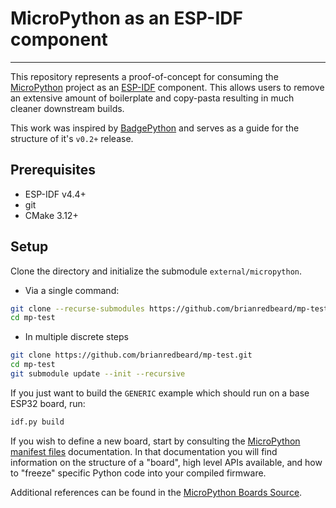 # MicroPython as an ESP-IDF component
-----

This repository represents a proof-of-concept for consuming the
[MicroPython][micropython] project as an [ESP-IDF][esp-idf] component.  This
allows users to remove an extensive amount of boilerplate and copy-pasta
resulting in much cleaner downstream builds.

This work was inspired by [BadgePython][badgepython] and serves as a guide for
the structure of it's `v0.2+` release.

## Prerequisites

- ESP-IDF v4.4+
- git
- CMake 3.12+

## Setup

Clone the directory and initialize the submodule `external/micropython`.

- Via a single command:

```bash
git clone --recurse-submodules https://github.com/brianredbeard/mp-test.git
cd mp-test
```

- In multiple discrete steps

```bash
git clone https://github.com/brianredbeard/mp-test.git
cd mp-test
git submodule update --init --recursive
```

If you just want to build the `GENERIC` example which should run on a base ESP32
board, run:

```bash
idf.py build
```

If you wish to define a new board, start by consulting the [MicroPython manifest
files][mff] documentation.  In that documentation you will find information on
the structure of a "board", high level APIs available, and how to "freeze"
specific Python code into your compiled firmware.

Additional references can be found in the [MicroPython Boards Source][mbs].


[micropython]: https://github.com/micropython/micropython
[esp-idf]: https://docs.espressif.com/projects/esp-idf/en/v4.4.5/esp32/api-guides/build-system.html
[badgepython]: https://github.com/badgeteam/badgePython
[mff]: https://docs.micropython.org/en/latest/reference/manifest.html
[mbs]: https://github.com/micropython/micropython/tree/33b403dfb4ea9ec90427e7228c53e0ac4d333863/ports/esp32/boards

<!--
vim: ts=2 sw=2 et sts tw=80
-->
